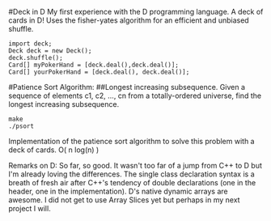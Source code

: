#Deck in D
My first experience with the D programming language.
A deck of cards in D! Uses the fisher-yates algorithm for an efficient
and unbiased shuffle.
```
import deck;
Deck deck = new Deck();
deck.shuffle();
Card[] myPokerHand = [deck.deal(),deck.deal()];
Card[] yourPokerHand = [deck.deal(), deck.deal()];
```
#Patience Sort Algorithm:
##Longest increasing subsequence. Given a sequence of elements c1, c2, …, cn from a totally-ordered universe, find the longest increasing subsequence.
```
make
./psort
```
Implementation of the patience sort algorithm to solve this problem with a deck
of cards.
O( n log(n) )

Remarks on D:
So far, so good. It wasn't too far of a jump from C++ to D but I'm already
loving the differences. The single class declaration syntax is a breath of
fresh air after C++'s tendency of double declarations (one in the header,
one in the implementation). D's native dynamic arrays are awesome. I did not
get to use Array Slices yet but perhaps in my next project I will.
